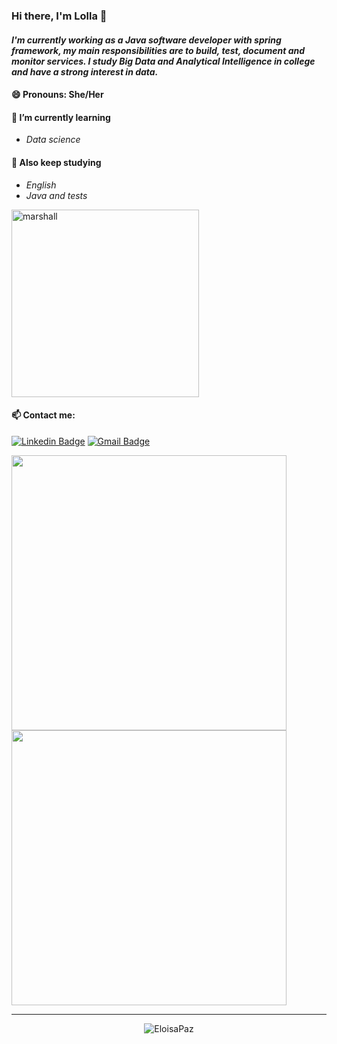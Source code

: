 ### Hi there, I'm Lolla 👋

#### *I'm currently working as a Java software developer with spring framework, my main responsibilities are to build, test, document and monitor services. I study Big Data and Analytical Intelligence in college and have a strong interest in data.*

#### 😄 Pronouns: She/Her

#### 🌱 I’m currently learning

- *Data science* 

#### 🌱 Also keep studying

- *English*
- *Java and tests*

<img src="https://media.giphy.com/media/14rI19QbiK3Gxi/giphy.gif" alt="marshall" width="300">

#### 📫 Contact me: 

 [![Linkedin Badge](https://img.shields.io/badge/-LinkedIn-blue?style=flat-square&logo=Linkedin&logoColor=white&link=https://www.linkedin.com/in/eloisa-paz)](https://www.linkedin.com/in/eloisa-paz)
 [![Gmail Badge](https://img.shields.io/badge/-Gmail-c14438?style=flat-square&logo=Gmail&logoColor=white)](mailto:eloisapaz28@gmail.com)
<td>
<img width="440px" src="https://github-readme-stats.vercel.app/api/top-langs/?username=EloisaPaz&hide=html&layout=compact&theme=buefy" />
<img width="440px" src="https://github-readme-stats.vercel.app/api?username=EloisaPaz&theme=buefy"/></td>

 _______ 

<p align="center"> <img src="https://komarev.com/ghpvc/?username=EloisaPaz" alt="EloisaPaz" /> </p>
